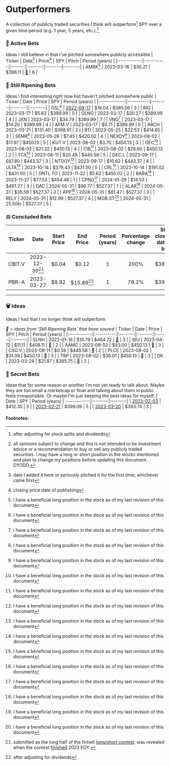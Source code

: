 # Outperformers
A collection of publicly traded securities I think will outperform[^outperform] SPY over a given time period (e.g. 1 year, 5 years, etc.).[^disclosure]
### 🚀 Active Bets
Ideas I still believe in that I've pitched somewhere publicly accessible
| Ticker    | Date[^date] | Price[^price] | SPY | Pitch | Period (years) |
|:-----------:|:----------:|:------:|:-------:|:-------:|:-------:|
| AMRK[^long] | 2023-03-16 | $30.21 | $396.11 | [🎤](https://twitter.com/astridwilde1/status/1636556909120753664 "Twitter Spaces pitch") | 6 |

### 🍍 Still Ripening Bets
Ideas I find interesting right now but haven't pitched somewhere public
| Ticker       | Date       | Price   | SPY     | Period (years) |
|:------------:|:----------:|:-------:|:-------:|:-------:|
| GSL[^long]   | [2022-09-17](https://twitter.com/astridwilde1/status/1571160944692334598) | $18.04 | $385.56 | 3 |
| RIG          | 2023-03-17 | $5.63	   | $389.99 | 5 |
| GLNG         | 2023-03-17 | $20.27	 | $389.99 | 4 |
| JXN          | 2023-03-17 | $34.79	 | $389.99 | 7 |
| VNO[^long]   | 2023-03-17 | $14.20	 | $389.99 | 4 |
| AFM.V        | 2023-03-17 | $0.71    | $389.99 | 5 |
| ARCH         | 2023-03-21 | $131.40  | $398.91 | 2 |
| BTI          | 2023-05-25 | $32.53   | $414.65 | 3 |
| SEMR[^long]  | 2023-05-26 | $7.45    | $420.02 | 4 |
| NEXOY[^long] | 2023-08-02 | $17.97   | $450.13 | 5 |
| KUT.V        | 2023-08-02 | $3.70    | $450.13 | 3 |
| OEC[^long]   | 2023-08-02 | $21.32   | $450.13 | 4 |
| CIB[^long]   | 2023-08-02 | $28.60   | $450.13 | 2 |
| TCX[^long]   | 2023-08-11 | $20.48   | $445.58 | 5 |
| DEC.L        | 2023-09-17 | £87.80   | $443.37 | 3 |
| NTDOY[^long] | 2023-09-17 | $10.62   | $443.37 | 4 |
| ULTA[^long]  | 2023-10-14 | $379.43  | $431.50 | 5 |
| CRL[^long]   | 2023-10-14 | $191.02  | $431.50 | 5 |
| DNTL.TO      | 2023-11-22 | $5.62    | $455.02 | 2 |
| BABA[^long]  | 2023-11-27 | $77.53   | $454.48 | 1 |
| CPNG[^long]  | 2024-01-29 | $14.53   | $491.27 | 3 |
| DAC          | 2024-05-31 | $96.77   | $527.37 | 1 |
| ALAR[^long]  | 2024-05-31 | $35.58   | $527.37 | 3 |
| APP[^long]   | 2024-05-31 | $81.47   | $527.37 | 3 |
| RELY         | 2024-05-31 | $12.99   | $527.37 | 4 |
| MOB.ST[^long] | 2024-05-31 | 25.50kr | $527.37 | 5 |

### ⚖️ Concluded Bets
| Ticker | Date | Start Price | End Price | Period (years) | Percentage change | SPY close on date of bet | Performance vs. SPY |
|:------------:|:----------:|:-------:|:-------:|:-------:|:----:|:----:|:----:|
| CBIT.V       | 2022-12-30[^competition] | $0.04 | $0.12 | 1 | 200% | $382.43 | 173.82% |
| PBR-A        | 2023-03-27 | $8.92 | $15.89[^dividends] | 1 | 78.2%  | $396.49 | 45.39% |

---

### 🗑️ Ideas
Ideas I had that I no longer think will outperform

*🍋 = ideas from 'Still Ripening Bets' that have soured*
| Ticker      | Date       | Price   | SPY     | Pitch | Period (years) |
|:-----------:|:----------:|:-------:|:-------:|:-----:|:-------:|
| SLNH        | 2022-01-16 | $10.79   | $464.72 | [📝](https://astridwilde.substack.com/p/soluna "Soluna Write-Up") | 3 |
| WU          | 2023-04-12 | $11.11   | $408.11 | 🍋 | 2 |
| AAMC        | 2023-08-02 | $43.00   | $450.13 | 🍋 | 3 |
| CSO.V       | 2023-08-11 | $0.58    | $445.58 | 🍋 | 2 |
| PLCE        | 2023-08-02 | $31.39   | $450.13 | 🍋 | 3 |
| TRP         | 2023-08-02 | $36.01   | $450.13 | 🍋 | 3 |
| DK          | 2023-03-24 | $21.87   | $395.75 | 🍋 | 2 |


### 🙊 Secret Bets
Ideas that for some reason or another I'm not yet ready to talk about. Maybe they are too small a marketcap or float and talking about them in public feels irresponsible. Or maybe I'm just keeping the best ideas for myself.
| Date       | SPY     | Period (years) |
:-----------:|:-------:|:-------:|
| [2023-02-03](https://twitter.com/astridwilde1/status/1621603943326547968 "Encrypted Tweet") | $412.35 | 5 |
| [2023-02-21](https://twitter.com/astridwilde1/status/1628168931537215489 "Encrypted Tweet") | $399.09 | 5 |
| [2023-03-20](https://twitter.com/astridwilde1/status/1638046033744908289 "Encrypted Tweet") | $393.74 | 3 |


#### Footnotes:
[^outperform]: after adjusting for stock splits and dividends
[^disclosure]: all opinions subject to change and this is not intended to be investment advice or a recommendation to buy or sell any publicly traded securities. I may have a long or short position in the stocks mentioned and plan to change my positions before updating this document. DYODD.
[^date]: date I added it here or seriously pitched it for the first time, whichever came first
[^price]: closing price date of publishing
[^long]: I have a beneficial long position in the stock as of my last revision of this document
[^competition]: submitted as the long half of the fintwit [long/short contest](https://twitter.com/schaudenfraud/status/1607136785678606342). was revealed when the contest [finished](https://docs.google.com/spreadsheets/d/1LNorTrTeI3dK7uDOE91DCNOXIdW1UbFKDy1ozGNykY4/edit?usp=sharing) 2023 EOY.
[^dividends]: after adjusting for dividends
